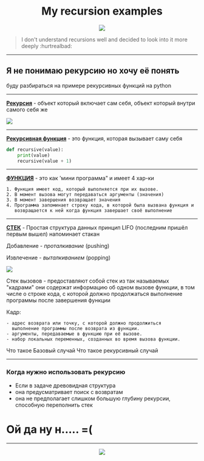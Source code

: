 <h1 align="center">My recursion examples</h1> 
<p align="center">

<img src="https://badges.frapsoft.com/os/v1/open-source.svg?v=103" >
<br>

> I don't understand recursions well and decided to look into it more deeply :hurtrealbad:
---
</p>

## Я не понимаю рекурсию но хочу её понять
буду разбираться на примере рекурсивных функций на python

---

[**Рекурсия**](https://en.wikipedia.org/wiki/Recursion) - объект который включает сам себя, объект который внутри самого себя же 

<img src="http://pydev.ru/wp-content/uploads/2017/04/rekursiya.jpg">

---

[**Рекурсивная функция**](#я-не-понимаю-рекурсию-но-хочу-её-понять) - это функция, которая вызывает саму себя

```python
def recursive(value):
    print(value)
    recursive(value + 1)
 ```

---

[**ФУНКЦИЯ**](#) - это как 'мини программа" и имеет 4 хар-ки
    
    1. Функция имеет код, который выполняется при их вызове.
    2. В момент вызова могут передаваться аргументы (значения)
    3. В момент завершения возвращает значения 
    4. Программа запоминает строку кода, в которой была вызвана функция и
       возвращается к ней когда функция завершает своё выполнение

---

[**СТЕК**](#) - Простая структура данных принцип LIFO (последним пришёл первым вышел) напоминает стакан

Добавление - *проталкивание*  (pushing)

Извлечение - *выталкиванием*  (popping)

<img src='https://cdn.otus.ru/media/public/ef/97/1stack-20219-ef97b7.jpg'>

Стек вызовов - предоставляют собой стек из так называемых "кадрами" они содержат информацию об одном вызове функции, в том числе о строке кода, с которой должно продолжаться выполнение программы после завершения функции

Кадр:

    - адрес возврата или точку, с которой должно продолжиться 
      выполнение программы после возврата из функции.
    - аргументы, передаваемые в функцию при её вызове.
    - набор локальных переменных, созданных во время вызова функции.

Что такое Базовый случай
Что такое рекурсивный случай



---
### Когда нужно использовать рекурсию
- Если в задаче древовидная структура
- она предусматривает поиск с возвратам
- она не предполагает слишком большую глубину рекурсии, способную переполнить стек


# Ой да ну н..... =(
 
---
<p align="center">
<img src="https://img.shields.io/badge/made%20by-naivrick-blue?logo=googlecardboard&logoColor=f5f5f5">  
</p>
